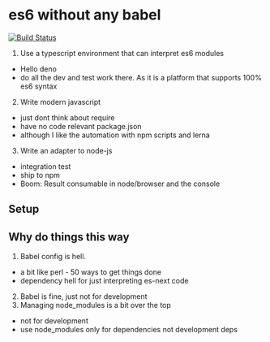 # es6 without any babel

[![Build Status](https://travis-ci.org/sebs/es-next-modules.svg?branch=master)](https://travis-ci.org/sebs/es-next-modules)

1. Use a typescript environment that can interpret es6 modules
  * Hello deno 
  * do all the dev and test work there. As it is a platform that supports 100% es6 syntax
2. Write modern javascript
  * just dont think about require
  * have no code relevant package.json 
  * although I like the automation with npm scripts and lerna 
3. Write an adapter to node-js
  * integration test
  * ship to npm 
  * Boom: Result consumable in node/browser and the console

## Setup

## Why do things this way

1. Babel config is hell. 
  * a bit like perl - 50 ways to get things done 
  * dependency hell for just interpreting es-next code 
2. Babel is fine, just not for development 
3. Managing node_modules is a bit over the top
  * not for development 
  * use node_modules only for dependencies not development deps